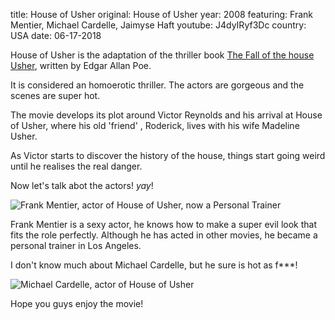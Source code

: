 title: House of Usher
original: House of Usher
year: 2008
featuring:  Frank Mentier, Michael Cardelle, Jaimyse Haft 
youtube: J4dyIRyf3Dc
country: USA
date: 06-17-2018

House of Usher is the adaptation of the thriller book [The Fall of the house Usher](https://en.wikipedia.org/wiki/The_Fall_of_the_House_of_Usher), written by Edgar Allan Poe. 

It is considered an homoerotic thriller. The actors are gorgeous and the scenes are super hot.

The movie develops its plot around Victor Reynolds and his arrival at House of Usher, where his old 'friend' , Roderick, lives with his wife Madeline Usher. 

As Victor starts to discover the history of the house, things start going weird until he realises the real danger.

Now let's talk abot the actors! *yay*!

![Frank Mentier, actor of House of Usher, now a Personal Trainer]({filename}/uploads/frankmat.jpg)

Frank Mentier is a sexy  actor, he knows how to make a super evil look that fits the role perfectly.
Although he has acted in other movies, he became a personal trainer in Los Angeles.

I don't know much about Michael Cardelle, but he sure is hot as f***!

![Michael Cardelle, actor of House of Usher]({filename}/uploads/cardelle.jpg)

Hope you guys enjoy the movie!

